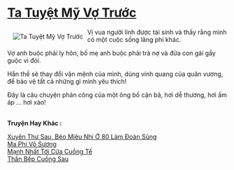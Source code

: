 <a href="https://truyenwiki.net/ta-tuyet-my-vo-truoc.36345/" title="Ta Tuyệt Mỹ Vợ Trước"><h1>Ta Tuyệt Mỹ Vợ Trước</h1></a><div style="display:table"><img align="right" style="float: left; padding: 10px;" src="https://truyenwiki.net/a/img/str/src/36345.jpg" alt="Ta Tuyệt Mỹ Vợ Trước">Vị vua người lính được tái sinh và thấy rằng mình có một cuộc sống lãng phí khác.<p></p> Vợ anh buộc phải ly hôn, bố mẹ anh buộc phải trả nợ và đứa con gái gầy guộc vì đói.<p></p> Hắn thề sẽ thay đổi vận mệnh của mình, dùng vinh quang của quân vương, để bảo vệ tất cả những gì mình yêu thích!<p></p> Đây là câu chuyện phản công của một ông bố cặn bã, hơi dễ thương, hơi ấm áp ... hơi xào!</div><p><br><b>Truyện Hay Khác :</b></p><a href="https://truyenwiki.net/xuyen-thu-sau-beo-mieu-nhi-o-80-lam-doan-sung.35913/" alt="Xuyên Thư Sau, Béo Miêu Nhi Ở 80 Làm Đoàn Sủng">Xuyên Thư Sau, Béo Miêu Nhi Ở 80 Làm Đoàn Sủng</a><br/><a href="https://github.com/nownovels/wikidich/tree/master/truyenhay/35642" alt="Ma Phi Vô Sương">Ma Phi Vô Sương</a><br/><a href="https://github.com/nownovels/wikidich/tree/master/truyenhay/35182" alt="Mạnh Nhất Tới Cửa Cuồng Tế">Mạnh Nhất Tới Cửa Cuồng Tế</a><br/><a href="https://github.com/nownovels/wikidich/tree/master/truyenhay/35984" alt="Thần Bếp Cuồng Sau">Thần Bếp Cuồng Sau</a><br/>